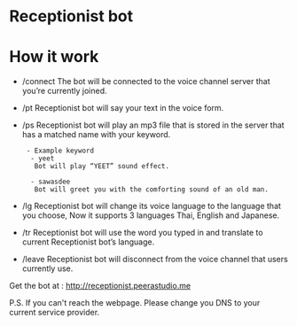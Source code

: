 # Receptionist bot

# How it work
  - /connect
The bot will be connected to the voice channel server that you’re currently joined.

  - /pt
Receptionist bot will say your text in the voice form.

  - /ps
Receptionist bot will play an mp3 file that is stored in the server that has a matched name with your keyword.

	     - Example keyword
          - yeet
           Bot will play “YEET” sound effect.

          - sawasdee
           Bot will greet you with the comforting sound of an old man.

  - /lg
Receptionist bot will change its voice language to the language that you choose, Now it supports 3 languages Thai, English and Japanese.

  - /tr
Receptionist bot will use the word you typed in and translate to current Receptionist bot’s language.

  - /leave
Receptionist bot will disconnect from the voice channel that users currently use.


Get the bot at : http://receptionist.peerastudio.me

P.S. If you can't reach the webpage. Please change you DNS to your current service provider.
